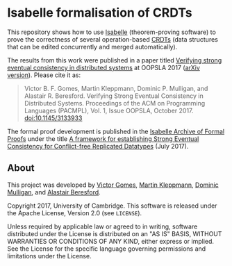 Isabelle formalisation of CRDTs
===============================

This repository shows how to use [Isabelle](http://isabelle.in.tum.de/)
(theorem-proving software) to prove the correctness of several operation-based
[CRDTs](https://hal.inria.fr/inria-00555588) (data structures that can be edited
concurrently and merged automatically).

The results from this work were published in a paper titled
[Verifying strong eventual consistency in distributed systems](https://dl.acm.org/citation.cfm?doid=3152284.3133933)
at OOPSLA 2017 ([arXiv version](https://arxiv.org/abs/1707.01747)). Please cite it as:

> Victor B. F. Gomes, Martin Kleppmann, Dominic P. Mulligan, and Alastair R. Beresford.
> Verifying Strong Eventual Consistency in Distributed Systems.
> Proceedings of the ACM on Programming Languages (PACMPL), Vol. 1, Issue OOPSLA, October 2017.
> [doi:10.1145/3133933](https://doi.org/10.1145/3133933)

The formal proof development is published in the
[Isabelle Archive of Formal Proofs](https://www.isa-afp.org/index.html) under the title
[A framework for establishing Strong Eventual Consistency for Conflict-free Replicated Datatypes](https://www.isa-afp.org/entries/CRDT.html) (July 2017).

About
-----

This project was developed by
[Victor Gomes](http://www.cl.cam.ac.uk/~vb358/),
[Martin Kleppmann](http://martin.kleppmann.com/),
[Dominic Mulligan](http://dominic-mulligan.co.uk/), and
[Alastair Beresford](http://www.cl.cam.ac.uk/~arb33/).

Copyright 2017, University of Cambridge.
This software is released under the Apache License, Version 2.0 (see `LICENSE`).

Unless required by applicable law or agreed to in writing, software
distributed under the License is distributed on an "AS IS" BASIS,
WITHOUT WARRANTIES OR CONDITIONS OF ANY KIND, either express or implied.
See the License for the specific language governing permissions and
limitations under the License.
